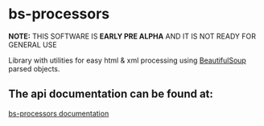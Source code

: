# bs-processors

**NOTE:** THIS SOFTWARE IS **EARLY PRE ALPHA** AND IT IS NOT READY FOR GENERAL USE

Library with utilities for easy html & xml processing using 
[BeautifulSoup](https://www.crummy.com/software/BeautifulSoup/bs4/doc/) parsed objects.

 
## The api documentation can be found at:
[bs-processors documentation](https://raduw.github.io/bs-processors/)
